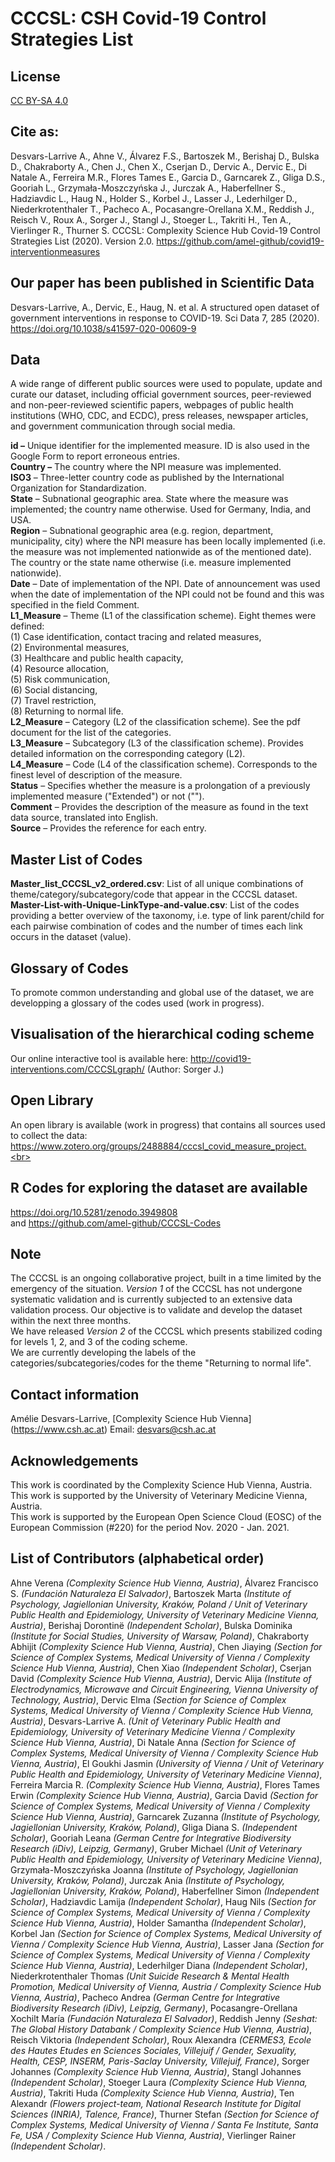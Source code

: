 # CCCSL: CSH Covid-19 Control Strategies List

## License
[CC BY-SA 4.0](https://creativecommons.org/licenses/by-sa/4.0/deed.en)

## Cite as:
Desvars-Larrive A., Ahne V., Álvarez F.S., Bartoszek M., Berishaj D., Bulska D., Chakraborty A., Chen J., Chen X., Cserjan D., Dervic A., Dervic E., Di Natale A., Ferreira M.R., Flores Tames E., Garcia D., Garncarek Z., Gliga D.S., Gooriah L., Grzymała-Moszczyńska J., Jurczak A., Haberfellner S., Hadziavdic L., Haug N., Holder S., Korbel J., Lasser J., Lederhilger D., Niederkrotenthaler T., Pacheco A., Pocasangre-Orellana X.M., Reddish J., Reisch V., Roux A., Sorger J., Stangl J., Stoeger L., Takriti H., Ten A., Vierlinger R., Thurner S. CCCSL: Complexity Science Hub Covid-19 Control Strategies List (2020). Version 2.0. https://github.com/amel-github/covid19-interventionmeasures

## Our paper has been published in Scientific Data
Desvars-Larrive, A., Dervic, E., Haug, N. et al. A structured open dataset of government interventions in response to COVID-19. Sci Data 7, 285 (2020). https://doi.org/10.1038/s41597-020-00609-9

## Data
A wide range of different public sources were used to populate, update and curate our dataset, including official government sources, peer-reviewed and non-peer-reviewed scientific papers, webpages of public health institutions (WHO, CDC, and ECDC), press releases, newspaper articles, and government communication through social media. 

**id –** Unique identifier for the implemented measure. ID is also used in the Google Form to report erroneous entries.<br>
**Country –** The country where the NPI measure was implemented.<br>
**ISO3** – Three-letter country code as published by the International Organization for Standardization.<br>
**State** – Subnational geographic area. State where the measure was implemented; the country name otherwise. Used for Germany, India, and USA.<br>
**Region** – Subnational geographic area (e.g. region, department, municipality, city) where the NPI measure has been locally implemented (i.e. the measure was not implemented nationwide as of the mentioned date). The country or the state name otherwise (i.e. measure implemented nationwide).<br>
**Date** – Date of implementation of the NPI. Date of announcement was used when the date of implementation of the NPI could not be found and this was specified in the field Comment.<br>
**L1_Measure** – Theme (L1 of the classification scheme). Eight themes were defined:<br>
(1) Case identification, contact tracing and related measures,<br>
(2) Environmental measures,<br>
(3) Healthcare and public health capacity,<br>
(4) Resource allocation,<br>
(5) Risk communication,<br>
(6) Social distancing,<br>
(7) Travel restriction,<br>
(8) Returning to normal life.<br>
**L2_Measure** – Category (L2 of the classification scheme). See the pdf document for the list of the categories.<br>
**L3_Measure** – Subcategory (L3 of the classification scheme). Provides detailed information on the corresponding category (L2).<br>
**L4_Measure** – Code (L4 of the classification scheme). Corresponds to the finest level of description of the measure.<br>
**Status** – Specifies whether the measure is a prolongation of a previously implemented measure ("Extended") or not ("").<br>
**Comment** – Provides the description of the measure as found in the text data source, translated into English.<br>
**Source** – Provides the reference for each entry.<br>

## Master List of Codes
**Master_list_CCCSL_v2_ordered.csv**: List of all unique combinations of theme/category/subcategory/code that appear in the CCCSL dataset.<br>
**Master-List-with-Unique-LinkType-and-value.csv**: List of the codes providing a better overview of the taxonomy, i.e. type of link parent/child for each pairwise combination of codes and the number of times each link occurs in the dataset (value).

## Glossary of Codes
To promote common understanding and global use of the dataset, we are developping a glossary of the codes used (work in progress).

## Visualisation of the hierarchical coding scheme
Our online interactive tool is available here: http://covid19-interventions.com/CCCSLgraph/ (Author: Sorger J.)

## Open Library
An open library is available (work in progress) that contains all sources used to collect the data: https://www.zotero.org/groups/2488884/cccsl_covid_measure_project.<br>

## R Codes for exploring the dataset are available
https://doi.org/10.5281/zenodo.3949808  
and
https://github.com/amel-github/CCCSL-Codes

## Note
The CCCSL is an ongoing collaborative project, built in a time limited by the emergency of the situation. *Version 1* of the CCCSL has not undergone systematic validation and is currently subjected to an extensive data validation process. Our objective is to validate and develop the dataset within the next three months.<br>
We have released *Version 2* of the CCCSL which presents stabilized coding for levels 1, 2, and 3 of the coding scheme.<br>
We are currently developing the labels of the categories/subcategories/codes for the theme "Returning to normal life".

## Contact information
Amélie Desvars-Larrive, [Complexity Science Hub Vienna] (https://www.csh.ac.at)
Email: desvars@csh.ac.at

## Acknowledgements
This work is coordinated by the Complexity Science Hub Vienna, Austria.<br>
This work is supported by the University of Veterinary Medicine Vienna, Austria. <br>
This work is supported by the European Open Science Cloud (EOSC) of the European Commission (#220) for the period Nov. 2020 - Jan. 2021.

## List of Contributors (alphabetical order)
Ahne Verena *(Complexity Science Hub Vienna, Austria)*, Álvarez Francisco S. *(Fundación Naturaleza El Salvador)*, Bartoszek Marta *(Institute of Psychology, Jagiellonian University, Kraków, Poland / Unit of Veterinary Public Health and Epidemiology, University of Veterinary Medicine Vienna, Austria)*, Berishaj Dorontinë *(Independent Scholar)*, Bulska Dominika *(Institute for Social Studies, University of Warsaw, Poland)*, Chakraborty Abhijit *(Complexity Science Hub Vienna, Austria)*, Chen Jiaying *(Section for Science of Complex Systems, Medical University of Vienna / Complexity Science Hub Vienna, Austria)*, Chen Xiao *(Independent Scholar)*, Cserjan David *(Complexity Science Hub Vienna, Austria)*, Dervic Alija *(Institute of Electrodynamics, Microwave and Circuit Engineering, Vienna University of Technology, Austria)*, Dervic Elma *(Section for Science of Complex Systems, Medical University of Vienna / Complexity Science Hub Vienna, Austria)*, Desvars-Larrive A. *(Unit of Veterinary Public Health and Epidemiology, University of Veterinary Medicine Vienna / Complexity Science Hub Vienna, Austria)*, Di Natale Anna *(Section for Science of Complex Systems, Medical University of Vienna / Complexity Science Hub Vienna, Austria)*, El Goukhi Jasmin *(University of Vienna / Unit of Veterinary Public Health and Epidemiology, University of Veterinary Medicine Vienna)*, Ferreira Marcia R. *(Complexity Science Hub Vienna, Austria)*, Flores Tames Erwin *(Complexity Science Hub Vienna, Austria)*, Garcia David *(Section for Science of Complex Systems, Medical University of Vienna / Complexity Science Hub Vienna, Austria)*, Garncarek Zuzanna *(Institute of Psychology, Jagiellonian University, Kraków, Poland)*, Gliga Diana S. *(Independent Scholar)*, Gooriah Leana *(German Centre for Integrative Biodiversity Research (iDiv), Leipzig, Germany)*, Gruber Michael *(Unit of Veterinary Public Health and Epidemiology, University of Veterinary Medicine Vienna)*, Grzymała-Moszczyńska Joanna *(Institute of Psychology, Jagiellonian University, Kraków, Poland)*, Jurczak Ania *(Institute of Psychology, Jagiellonian University, Kraków, Poland)*, Haberfellner Simon *(Independent Scholar)*, Hadziavdic Lamija *(Independent Scholar)*, Haug Nils *(Section for Science of Complex Systems, Medical University of Vienna / Complexity Science Hub Vienna, Austria)*, Holder Samantha *(Independent Scholar)*, Korbel Jan *(Section for Science of Complex Systems, Medical University of Vienna / Complexity Science Hub Vienna, Austria)*, Lasser Jana *(Section for Science of Complex Systems, Medical University of Vienna / Complexity Science Hub Vienna, Austria)*, Lederhilger Diana *(Independent Scholar)*, Niederkrotenthaler Thomas *(Unit Suicide Research & Mental Health Promotion, Medical University of Vienna, Austria / Complexity Science Hub Vienna, Austria)*, Pacheco Andrea *(German Centre for Integrative Biodiversity Research (iDiv), Leipzig, Germany)*, Pocasangre-Orellana Xochilt María *(Fundación Naturaleza El Salvador)*, Reddish Jenny *(Seshat: The Global History Databank / Complexity Science Hub Vienna, Austria)*, Reisch Viktoria *(Independent Scholar)*, Roux Alexandra *(CERMES3, Ecole des Hautes Etudes en Sciences Sociales, Villejuif / Gender, Sexuality, Health, CESP, INSERM, Paris-Saclay University, Villejuif, France)*, Sorger Johannes *(Complexity Science Hub Vienna, Austria)*, Stangl Johannes *(Independent Scholar)*, Stoeger Laura *(Complexity Science Hub Vienna, Austria)*, Takriti Huda *(Complexity Science Hub Vienna, Austria)*, Ten Alexandr *(Flowers project-team, National Research Institute for Digital Sciences (INRIA), Talence, France)*, Thurner Stefan *(Section for Science of Complex Systems, Medical University of Vienna / Santa Fe Institute, Santa Fe, USA / Complexity Science Hub Vienna, Austria)*, Vierlinger Rainer *(Independent Scholar)*.
